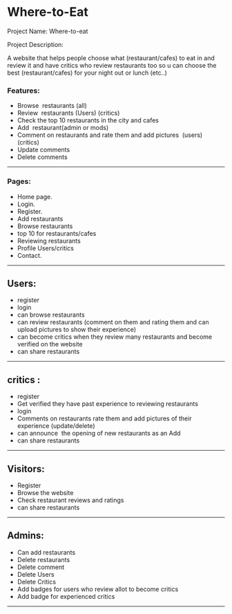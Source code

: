 # Where-to-Eat

Project Name: Where-to-eat

Project Description:

A website that helps people choose what (restaurant/cafes) to eat in and review it and have critics who review restaurants too so u can choose the best (restaurant/cafes) for your night out or lunch (etc..)

### **Features:**

*   Browse  restaurants (all)
*   Review  restaurants (Users) (critics)
*   Check the top 10 restaurants in the city and cafes
*   Add  restaurant(admin or mods)
*   Comment on restaurants and rate them and add pictures  (users) (critics)
*   Update comments 
*   Delete comments

---

### **Pages:**

*   Home page.
*   Login.
*   Register.
*   Add restaurants
*   Browse restaurants
*   top 10 for restaurants/cafes
*   Reviewing restaurants
*   Profile Users/critics
*   Contact.

---

## Users:

*   register
*   login
*   can browse restaurants 
*   can review restaurants (comment on them and rating them and can upload pictures to show their experience)
*   can become critics when they review many restaurants and become verified on the website
*   can share restaurants

---

## critics :

*   register 
*   Get verified they have past experience to reviewing restaurants 
*   login
*   Comments on restaurants rate them and add pictures of their experience (update/delete)
*   can announce  the opening of new restaurants as an Add
*   can share restaurants

---

## Visitors:

*   Register
*   Browse the website 
*   Check restaurant reviews and ratings 
*   can share restaurants

---

## Admins:

*   Can add restaurants 
*   Delete restaurants
*   Delete comment 
*   Delete Users
*   Delete Critics
*   Add badges for users who review allot to become critics
*   Add badge for experienced critics

---
